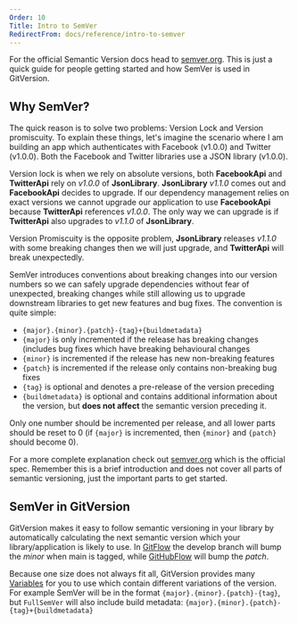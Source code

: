 ```yaml
---
Order: 10
Title: Intro to SemVer
RedirectFrom: docs/reference/intro-to-semver
---
```


For the official Semantic Version docs head to [semver.org](https://semver.org). This is just a quick guide for people  getting started and how SemVer is used in GitVersion.

## Why SemVer?

The quick reason is to solve two problems: Version Lock and Version promiscuity. To explain these things, let's imagine the scenario where I am building an app which authenticates with Facebook (v1.0.0) and Twitter (v1.0.0). Both the Facebook and Twitter libraries use a JSON library (v1.0.0).

Version lock is when we rely on absolute versions, both **FacebookApi** and **TwitterApi** rely on _v1.0.0_ of **JsonLibrary**. **JsonLibrary** _v1.1.0_ comes out and **FacebookApi** decides to upgrade. If our dependency management relies on exact versions we cannot upgrade our application to use **FacebookApi** because **TwitterApi** references _v1.0.0_. The only way we can upgrade is if **TwitterApi** also upgrades to _v1.1.0_ of **JsonLibrary**.

Version Promiscuity is the opposite problem, **JsonLibrary** releases _v1.1.0_ with some breaking changes then we will just upgrade, and **TwitterApi** will break unexpectedly.

SemVer introduces conventions about breaking changes into our version numbers so we can safely upgrade dependencies without fear of unexpected, breaking changes while still allowing us to upgrade downstream libraries to get new features and bug fixes. The convention is quite simple:

*   `{major}.{minor}.{patch}-{tag}+{buildmetadata}`
*   `{major}` is only incremented if the release has breaking changes (includes bug fixes which have breaking behavioural changes
*   `{minor}` is incremented if the release has new non-breaking features
*   `{patch}` is incremented if the release only contains non-breaking bug fixes
*   `{tag}` is optional and denotes a pre-release of the version preceding
*   `{buildmetadata}` is optional and contains additional information about the version, but **does not affect** the semantic version preceding it.

Only one number should be incremented per release, and all lower parts should be reset to 0 (if `{major}` is incremented, then `{minor}` and `{patch}` should become 0).

For a more complete explanation check out [semver.org](https://semver.org) which is the official spec. Remember this is a brief introduction and does not cover all parts of semantic versioning, just the important parts to get started.

## SemVer in GitVersion

GitVersion makes it easy to follow semantic versioning in your library by automatically calculating the next semantic version which your library/application is likely to use. In [GitFlow](https://www.atlassian.com/git/tutorials/comparing-workflows/gitflow-workflow/) the develop branch will bump the _minor_ when main is tagged, while [GitHubFlow](https://docs.github.com/en/get-started/quickstart/github-flow#introduction) will bump the _patch_.

Because one size does not always fit all, GitVersion provides many [Variables](/docs/reference/variables) for you to use which contain different variations of the version. For example SemVer will be in the format `{major}.{minor}.{patch}-{tag}`, but `FullSemVer` will also include build metadata: `{major}.{minor}.{patch}-{tag}+{buildmetadata}`
